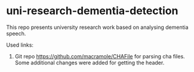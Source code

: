# uni-research-dementia-detection

This repo presents university research work based on analysing dementia speech. 


Used links: 
1. Git repo https://github.com/macramole/CHAFile for parsing cha files. Some additional changes were added for getting the header. 
